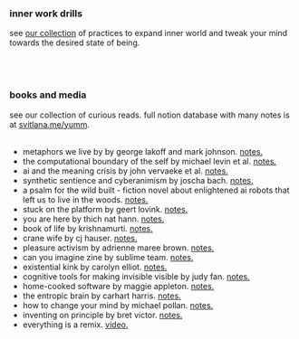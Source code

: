 
### inner work drills

see [our collection](https://svitlanamm.notion.site/expanding-inner-world-mind-gymnastics-practices-e9e5e6a88cd14c31ae950a31771e3cb6?source=copy_link) of practices to expand inner world and tweak your mind towards the desired state of being. 
<br/><br/>
<br/><br/>
### books and media
see our collection of curious reads. full notion database with many notes is at [svitlana.me/yumm](https://svitlanamm.notion.site/6435b92ffe4b4404ad6ba8bb5ee171b0?v=1fa95a10886f8057aa53000c50c9fa48&pvs=143).
<br/><br/>
- metaphors we live by by george lakoff and mark johnson. [notes.](https://svitlanamm.notion.site/Metaphors-we-live-by-ad0624d602d7491994f4500fd580c7b6?source=copy_link)
- the computational boundary of the self by michael levin et al. [notes.]()
- ai and the meaning crisis by john vervaeke et al. [notes.](https://svitlanamm.notion.site/AI-and-the-Meaning-Crisis-Redefining-Human-Flourishing-1c795a10886f80b6900fe84052ad69a8?source=copy_link)
- synthetic sentience and cyberanimism by joscha bach. [notes.](https://svitlanamm.notion.site/consciousness-synthetic-sentience-and-ego-91a29a788fce43fab4c05f762caa42af?source=copy_link)
- a psalm for the wild built - fiction novel about enlightened ai robots that left us to live in the woods. [notes.](https://svitlanamm.notion.site/A-psalm-for-the-wild-built-5c66a5205b1549fbab41ae77b795eb9c?source=copy_link)
- stuck on the platform by geert lovink. [notes.](https://svitlanamm.notion.site/stuck-on-the-platform-by-geert-lovink-ba2e98d2ac0548c6be653151828f61d1?source=copy_link)
- you are here by thich nat hann. [notes.](https://svitlanamm.notion.site/You-are-here-f2a4495586c9468d8cf2f9b7fbd6846b?source=copy_link)
- book of life by krishnamurti. [notes.](https://svitlanamm.notion.site/Book-of-life-35f68e78d4b7424aa9cfd905a60e6d20?source=copy_link)
- crane wife by cj hauser. [notes.](https://svitlanamm.notion.site/the-crane-wife-463e1bff41a74745b66827acb04dd271?source=copy_link)
- pleasure activism by adrienne maree brown. [notes.](https://svitlanamm.notion.site/Pleasure-Activism-39d211e68c464747b9c3bac18df4ef34?source=copy_link)
- can you imagine zine by sublime team. [notes.](https://svitlanamm.notion.site/can-you-imagine-by-sublime-9df8c4b75dbc4555a42f9f38afede906?source=copy_link)
- existential kink by carolyn elliot. [notes.](https://svitlanamm.notion.site/Existential-Kink-64ede71273744bceb3dabca9c64b3ffd?source=copy_link)
- cognitive tools for making invisible visible by judy fan. [notes.](https://svitlanamm.notion.site/cognitive-tools-for-making-invisible-visible-by-judy-fan-1d995a10886f804d9e25e93845845116?source=copy_link)
- home-cooked software by maggie appleton. [notes.](https://svitlanamm.notion.site/home-cooked-software-and-design-for-emergence-3d056cfe58a54ac8bac6109330dbe108?source=copy_link)
- the entropic brain by carhart harris. [notes.](https://svitlanamm.notion.site/The-entropic-brain-2014-e342e77a1a0f4fa98a44bcef542d307a?source=copy_link)
- how to change your mind by michael pollan. [notes.](https://svitlanamm.notion.site/How-to-change-your-mind-65703b4e0e4140e4957f77163814bcac?source=copy_link)
- inventing on principle by bret victor. [notes.](https://svitlanamm.notion.site/inventing-on-principle-bfd49a1922d94a1bbc43a881dbf7e6d2?source=copy_link)
- everything is a remix. [video.](https://www.youtube.com/watch?v=X9RYuvPCQUA&t=1545s)

